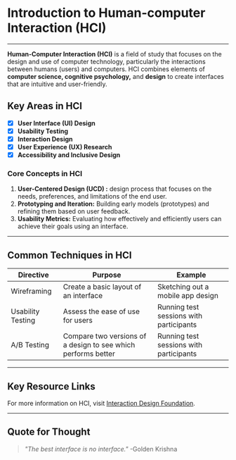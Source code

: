 # Introduction to Human-computer Interaction (HCI)
---
**Human-Computer Interaction (HCI)** is a field of study that focuses on the design and use of computer technology, particularly the interactions between humans (users) and computers. HCI combines elements of **computer science, cognitive psychology,** and **design** to create interfaces that are intuitive and user-friendly.


## Key Areas in HCI

- [x] **User Interface (UI) Design**
- [x] **Usability Testing**
- [x] **Interaction Design**
- [x] **User Experience (UX) Research**
- [x] **Accessibility and Inclusive Design**

### Core Concepts in HCI
1. **User-Centered Design (UCD) :** design process that focuses on the needs, preferences, and limitations of the end user.  
2. **Prototyping and Iteration:** Building early models (prototypes) and refining them based on user feedback.
3. **Usability Metrics:** Evaluating how effectively and efficiently users can achieve their goals using an interface.  
---
## Common Techniques in HCI

| Directive | Purpose | Example|
| ------ | ------ | ------ |
| Wireframing | Create a basic layout of an interface | Sketching out a mobile app design |
| Usability Testing | Assess the ease of use for users | Running test sessions with participants|
| A/B Testing | Compare two versions of a design to see which performs better | Running test sessions with participants |
---
## Key Resource Links
For more information on HCI, visit [Interaction Design Foundation](https://github.com/ubco-mds-2025/data_541/blob/main/labs/lab3/question1.png).

---
## Quote for Thought
> *"The best interface is no interface."*
> -Golden Krishna
